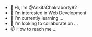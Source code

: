 - 👋 Hi, I’m @AnkitaChakraborty92
- 👀 I’m interested in Web Development 
- 🌱 I’m currently learning ...
- 💞️ I’m looking to collaborate on ...
- 📫 How to reach me ...

<!---
AnkitaChakraborty92/AnkitaChakraborty92 is a ✨ special ✨ repository because its `README.md` (this file) appears on your GitHub profile.
You can click the Preview link to take a look at your changes.
--->
